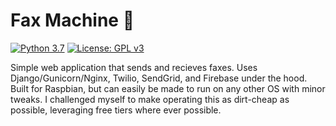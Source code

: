 # Fax Machine 📠
[![Python 3.7](https://upload.wikimedia.org/wikipedia/commons/f/fc/Blue_Python_3.7_Shield_Badge.svg)](https://www.python.org)
[![License: GPL v3](https://upload.wikimedia.org/wikipedia/commons/8/86/GPL_v3_Blue_Badge.svg)](https://www.gnu.org/licenses/gpl-3.0.en.html)

Simple web application that sends and recieves faxes.  Uses Django/Gunicorn/Nginx, Twilio, SendGrid, and Firebase under the hood.  Built for Raspbian, but can easily be made to run on any other OS with minor tweaks.  I challenged myself to make operating this as dirt-cheap as possible, leveraging free tiers where ever possible.